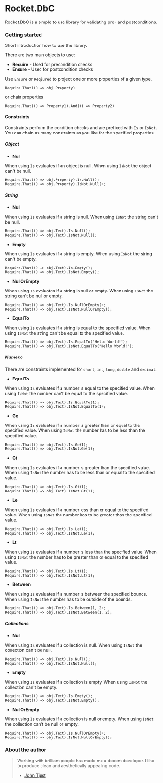 # Rocket.DbC #

Rocket.DbC is a simple to use library for validating pre- and postconditions.

### Getting started ###

Short introduction how to use the library.

There are two main objects to use:

* **Require** - Used for precondition checks
* **Ensure** - Used for postcondition checks

Use `Ensure` or `Reqiured` to project one or more properties of a given type.

	Require.That(() => obj.Property)

or chain properties

	Require.That(() => Property1).And(() => Property2)

#### Constraints ####

Constraints perform the condition checks and are prefixed with `Is` or `IsNot`. You can chain as many constraints as you like for the specified properties.

##### Object #####

* **Null**

When using `Is` evaluates if an object is null. When using `IsNot` the object can't be null.

	Require.That(() => obj.Property).Is.Null();
	Require.That(() => obj.Property).IsNot.Null();

##### String #####

* **Null**

When using `Is` evaluates if a string is null. When using `IsNot` the string can't be null.

	Require.That(() => obj.Text).Is.Null();
	Require.That(() => obj.Text).IsNot.Null();

* **Empty**

When using `Is` evaluates if a string is empty. When using `IsNot` the string can't be empty.

	Require.That(() => obj.Text).Is.Empty();
	Require.That(() => obj.Text).IsNot.Empty();

* **NullOrEmpty**

When using `Is` evaluates if a string is null or empty. When using `IsNot` the string can't be null or empty.

	Require.That(() => obj.Text).Is.NullOrEmpty();
	Require.That(() => obj.Text).IsNot.NullOrEmpty();

* **EqualTo**

When using `Is` evaluates if a string is equal to the specified value. When using `IsNot` the string can't be equal to the specified value.

	Require.That(() => obj.Text).Is.EqualTo("Hello World!");
	Require.That(() => obj.Text).IsNot.EqualTo("Hello World!");

##### Numeric #####

There are constraints implemented for `short`, `int`, `long`, `double` and `decimal`.

* **EqualTo**

When using `Is` evaluates if a number is equal to the specified value. When using `IsNot` the number can't be equal to the specified value.

	Require.That(() => obj.Text).Is.EqualTo(1);
	Require.That(() => obj.Text).IsNot.EqualTo(1);

* **Ge**

When using `Is` evaluates if a number is greater than or equal to the specified value. When using `IsNot` the number has to be less than the specified value.

	Require.That(() => obj.Text).Is.Ge(1);
	Require.That(() => obj.Text).IsNot.Ge(1);

* **Gt**

When using `Is` evaluates if a number is greater than the specified value. When using `IsNot` the number has to be less than or equal to the specified value.

	Require.That(() => obj.Text).Is.Gt(1);
	Require.That(() => obj.Text).IsNot.Gt(1);

* **Le**

When using `Is` evaluates if a number less than or equal to the specified value. When using `IsNot` the number has to be greater than the specified value.

	Require.That(() => obj.Text).Is.Le(1);
	Require.That(() => obj.Text).IsNot.Le(1);

* **Lt**

When using `Is` evaluates if a number is less than the specified value. When using `IsNot` the number has to be greater than or equal to the specified value.

	Require.That(() => obj.Text).Is.Lt(1);
	Require.That(() => obj.Text).IsNot.Lt(1);

* **Between**

When using `Is` evaluates if a number is between the specified bounds. When using `IsNot` the number has to be outside of the bounds.

	Require.That(() => obj.Text).Is.Between(1, 2);
	Require.That(() => obj.Text).IsNot.Between(1, 2);

##### Collections #####

* **Null**

When using `Is` evaluates if a collection is null. When using `IsNot` the collection can't be null.

	Require.That(() => obj.Text).Is.Null();
	Require.That(() => obj.Text).IsNot.Null();

* **Empty**

When using `Is` evaluates if a collection is empty. When using `IsNot` the collection can't be empty.

	Require.That(() => obj.Text).Is.Empty();
	Require.That(() => obj.Text).IsNot.Empty();

* **NullOrEmpty**

When using `Is` evaluates if a collection is null or empty. When using `IsNot` the collection can't be null or empty.

	Require.That(() => obj.Text).Is.NullOrEmpty();
	Require.That(() => obj.Text).IsNot.NullOrEmpty();

### About the author ###

> Working with brilliant people has made me a decent developer. I like to produce clean and aesthetically appealing code.
> - [John Tjust](https://bitbucket.org/glufsaren)